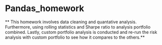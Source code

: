 # Pandas_homework
** This homework involves data cleaning and quantative analysis. Furthermore, using rolling statistics and Sharpe ratio to analysis portfolio combined. Lastly, custom portfolio analysis is conducted and re-run the risk analysis with custom portfolio to see how it compares to the others.**
